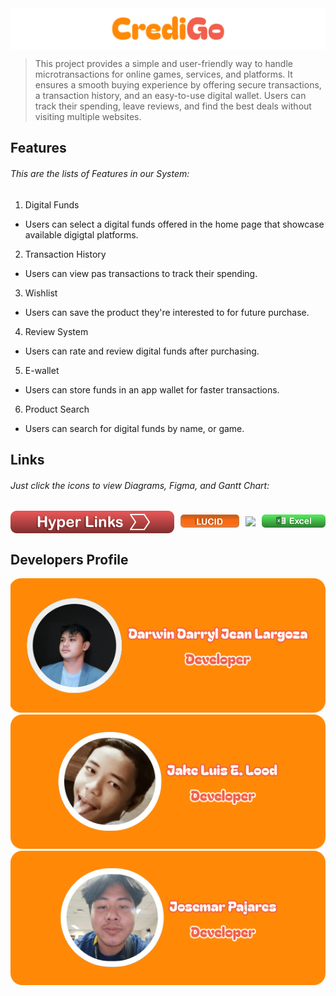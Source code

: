 <!-- Logo -->
<div style="display: flex; align-items: center; gap: 10px;">
  <img
    src="https://github.com/Dadaisuk1/Dadaisuk1/blob/main/media/CrediGo(3).svg"
  />
</div>

> This project provides a simple and user-friendly way to handle microtransactions for online games, services, and platforms. It ensures a smooth buying experience by offering secure transactions, a transaction history, and an easy-to-use digital wallet. Users can track their spending, leave reviews, and find the best deals without visiting multiple websites.

## Features
<h6>
  This are the lists of Features in our System:
</h6>

1. Digital Funds
- Users can select a digital funds offered in the home page that showcase available digigtal platforms.

2. Transaction History
- Users can view pas transactions to track their spending.

3. Wishlist
- Users can save the product they're interested to for future purchase.

4. Review System
- Users can rate and review digital funds after purchasing.

5. E-wallet
- Users can store funds in an app wallet for faster transactions.

6. Product Search
- Users can search for digital funds by name, or game.

## Links
<h6>
  Just click the icons to view Diagrams, Figma, and Gantt Chart:
</h6>
<div style="display: flex; align-items: center; gap: 10px; text-decoration: none;">
  <img
    src="https://github.com/Dadaisuk1/Dadaisuk1/blob/main/media/hp.svg"
    alt="Just click to the logo's to go the links."
  />
  <a href="https://lucid.app/lucidchart/59c36890-8e4d-48da-8aca-16e5c81e1054/edit?viewport_loc=-1024%2C-387%2C2217%2C1039%2C0_0&invitationId=inv_87b4ae2b-4f35-4f92-9fce-7e6728ac5c6f" style="text-decoration: none;">
    <img
      src="https://github.com/Dadaisuk1/Dadaisuk1/blob/main/media/Lucide.svg"
    />
  </a>
  <a href="https://www.figma.com/design/nlGKqwtZBEyUyPYoN3uaKw/CrediGo?t=5uXRMXJg4xgnEZQv-1" style="text-decoration: none;">
    <img
      src="https://img.shields.io/badge/figma-%23F24E1E.svg?style=plastic&logo=figma&logoColor=white"
    />
  </a>
  <a href="#" style="text-decoration: none;">
    <img
      src="https://github.com/Dadaisuk1/Dadaisuk1/blob/main/media/Gahntt%20Chart.svg"
    />
  </a>
</div>

## Developers Profile

<a href="https://github.com/Dadaisuk1" style="text-decoration: none;">
    <img
      src="https://github.com/Dadaisuk1/Dadaisuk1/blob/main/media/Dev(1).svg"
    />
</a>

<a href="https://github.com/whysoserious3221" style="text-decoration: none;">
    <img
      src="https://github.com/Dadaisuk1/Dadaisuk1/blob/main/media/Dev(2).svg"
    />
</a>

<a href="https://github.com/Boyax123123" style="text-decoration: none;">
    <img
      src="https://github.com/Dadaisuk1/Dadaisuk1/blob/main/media/Dev(3).svg"
    />
</a>




